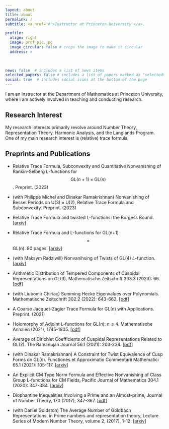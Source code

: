 ```yaml
---
layout: about
title: about
permalink: /
subtitle: <a href='#'>Instructor at Princeton University </a>. 

profile:
  align: right
  image: prof_pic.jpg
  image_circular: false # crops the image to make it circular
  address: >
    
    

news: false  # includes a list of news items
selected_papers: false # includes a list of papers marked as "selected={true}"
social: true  # includes social icons at the bottom of the page
---
```


I am an instructor at the Department of Mathematics at Princeton University, where I am actively involved in teaching and conducting research. 

## Research Interest
My research interests primarily revolve around Number Theory, Representation Theory, Harmonic Analysis, and the Langlands Program. One of my main research interest is (relative) trace formula 

## Preprints and Publications

*  Relative Trace Formula, Subconvexity and Quantitative Nonvanishing of Rankin-Selberg $L$-functions for $$\mathrm{GL}(n+1)\times\mathrm{GL}(n)$$. Preprint. (2023)

*  (with Philippe Michel and Dinakar Ramakrishnan) Nonvanishing of Bessel Periods on  $\mathrm{U}(3)\times \mathrm{U}(2)$, Relative Trace Formula and Subconvexity. Preprint. (2023)


* Relative Trace Formula and twisted L-functions: the Burgess Bound. \[[arxiv](https://arxiv.org/pdf/2305.10719.pdf)\]


* Relative Trace Formula and L-functions for GL(n+1)$$\times$$ GL(n). 80 pages. \[[arxiv](https://arxiv.org/pdf/2303.02225.pdf)\]


* (with Maksym Radziwill) Nonvanihsing of Twists of $\mathrm{GL}(4)$ $L$-function. \[[arxiv](https://arxiv.org/pdf/2304.09171.pdf)\] 

* Arithmetic Distribution of Tempered Components of Cuspidal Representations on $\mathrm{GL}(3).$ Mathematische Zeitschrift 303.3 (2023): 66. \[[pdf](https://link.springer.com/article/10.1007/s00209-023-03213-w)\]

*  (with Liubomir Chiriac) Summing Hecke Eigenvalues over Polynomials.  Mathematische Zeitschrift 302.2 (2022): 643-662. \[[pdf](https://link.springer.com/article/10.1007/s00209-022-03071-y)\]

* A Coarse Jacquet-Zagier Trace Formula for $\mathrm{GL}(n)$ with Applications. Preprint. (2021)

* Holomorphy of Adjoint L-functions for $\mathrm{GL}(n):$ $n\leq 4.$ Mathematische Annalen (2021), 1745-1805. \[[pdf](https://link.springer.com/article/10.1007/s00208-021-02189-4)\]

* Average of Dirichlet Coefficients of Cuspidal Representations Related to $\mathrm{GL}(2)$. The Ramanujan Journal 56.1 (2021): 203-234. \[[pdf](https://link.springer.com/article/10.1007/s11139-020-00360-0)\]

* (with Dinakar Ramakrishnan) A Constraint for Twist Equivalence of Cusp Forms on $\mathrm{GL}(n).$ Functiones et Approximatio Commentarii Mathematici 65.1 (2021): 105-117. \[[arxiv](https://arxiv.org/pdf/1906.01047.pdf)\] 

* An Explicit CM Type Norm Formula and Effective Nonvanishing of Class Group L-functions for CM Fields, Pacific Journal of Mathematics 304.1 (2020): 347-384. \[[arxiv](https://arxiv.org/pdf/1801.05562.pdf)\]

* Diophantine Inequalities Involving a Prime and an Almost-prime, Journal of Number Theory, 170 (2017), 347-367. \[[pdf](https://www.sciencedirect.com/science/article/pii/S0022314X1630124X)\] 

* (with Daniel Goldston) The Average Number of Goldbach Representations, in Prime numbers and representation theory, Lecture Series of Modern Number Theory, volume 2, (2017), 1-12. \[[arxiv](https://arxiv.org/pdf/1601.06902.pdf)\] 












